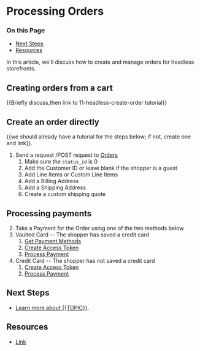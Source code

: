 # Processing Orders

<div class="otp" id="no-index">

### On this Page	
- [Next Steps](#next-steps)
- [Resources](#resources)

</div>

In this article, we'll discuss how to create and manage orders for headless storefronts.

## Creating orders from a cart

{{Briefly discuss,then link to 11-headless-create-order tutorial}}


## Create an order directly

{{we should already have a tutorial for the steps below; if not, create one and link}}.

1.  Send a request /POST request to [Orders](/api-reference/orders/orders-api/orders/createanorder)
	1. Make sure the `status_id` is 0
	2.  Add the Customer ID or leave blank if the shopper is a guest
	3. Add Line Items or Custom Line Items
	4. Add a Billing Address
	5. Add a Shipping Address
	6. Create a custom shipping quote

## Processing payments

2.  Take a Payment for the Order using one of the two methods below
3.  Vaulted Card -- The shopper has saved a credit card
	1. [Get Payment Methods](/api-reference/payments/payments-create-payment-token-api/payment-methods/paymentsmethodsget)
	2.  [Create Access Token](/api-reference/payments/payments-create-payment-token-api/payment-access-token/paymentsaccesstokenspost)
	3.  [Process Payment](/api-reference/payments/payments-process-payments/payment/paymentspost)
4.  Credit Card -- The shopper has not saved a credit card
	1. [Create Access Token](/api-reference/payments/payments-create-payment-token-api/payment-access-token/paymentsaccesstokenspost)
	2. [Process Payment](/api-reference/payments/payments-process-payments/payment/paymentspost)

## Next Steps

* [Learn more about {{TOPIC}}]().

## Resources
* [Link]() 